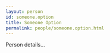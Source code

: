```yaml
---
layout: person
id: someone.option
title: Someone Option
permalink: people/someone.option.html
---
```


Person details...